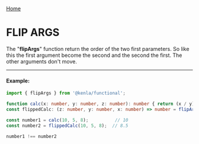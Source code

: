 [Home](./../../README.md)

# FLIP ARGS

The "**flipArgs**" function return the order of the two first parameters. So like this the first argument become the second and the second the first. The other arguments don't move.

--------------
#### Example:
``` typescript
import { flipArgs } from '@kenla/functional';

function calc(x: number, y: number, z: number): number { return (x / y) + z }
const flippedCalc: (z: number, y: number, x: number) => number = flipArgs(calc);

const number1 = calc(10, 5, 8);          // 10
const number2 = flippedCalc(10, 5, 8);  // 8.5

number1 !== number2
```
